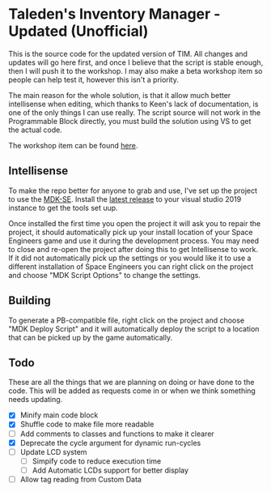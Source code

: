 # Taleden's Inventory Manager - Updated (Unofficial)

This is the source code for the updated version of TIM. All changes and updates will go here first, and once I believe that the script is stable enough, then I will push it to the workshop. I may also make a beta workshop item so people can help test it, however this isn't a priority.

The main reason for the whole solution, is that it allow much better intellisense when editing, which thanks to Keen's lack of documentation, is one of the only things I can use really. The script source will not work in the Programmable Block directly, you must build the solution using VS to get the actual code.

The workshop item can be found [here](http://steamcommunity.com/sharedfiles/filedetails/?id=1268188438).

## Intellisense

To make the repo better for anyone to grab and use, I've set up the project to use the [MDK-SE](https://github.com/malware-dev/MDK-SE). Install the [latest release](https://github.com/malware-dev/MDK-SE/releases) to your visual studio 2019 instance to get the tools set uup.

Once installed the first time you open the project it will ask you to repair the project, it should automatically pick up your install location of your Space Engineers game and use it during the development process. You may need to close and re-open the project after doing this to get Intellisense to work. If it did not automatically pick up the settings or you would like it to use a different installation of Space Engineers you can right click on the project and choose "MDK Script Options" to change the settings.

## Building

To generate a PB-compatible file, right click on the project and choose "MDK Deploy Script" and it will automatically deploy the script to a location that can be picked up by the game automatically.

## Todo

These are all the things that we are planning on doing or have done to the code. This will be added as requests come in or when we think something needs updating.

- [x] Minify main code block
- [x] Shuffle code to make file more readable
- [ ] Add comments to classes and functions to make it clearer
- [x] Deprecate the cycle argument for dynamic run-cycles
- [ ] Update LCD system
    - [ ] Simpify code to reduce execution time
    - [ ] Add Automatic LCDs support for better display
- [ ] Allow tag reading from Custom Data
